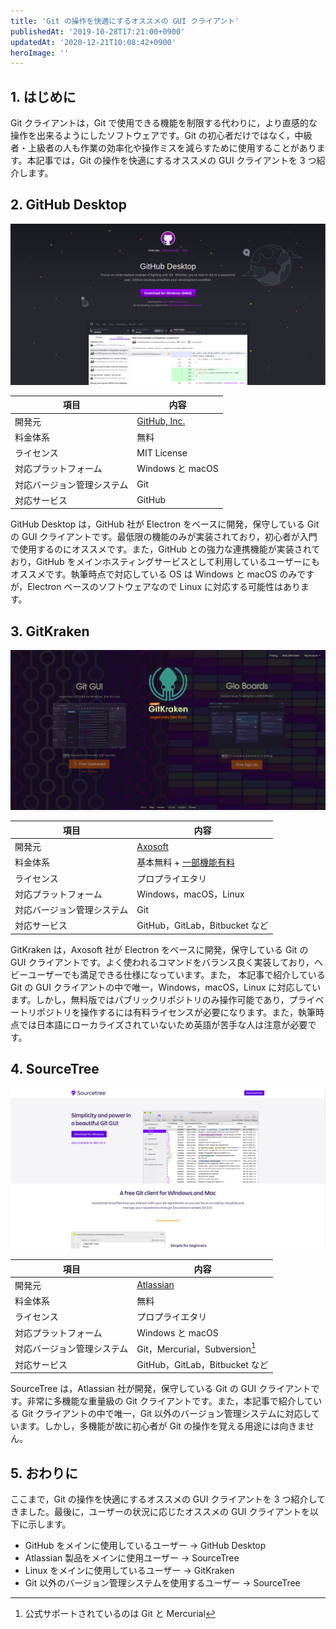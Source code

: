 ```yaml
---
title: 'Git の操作を快適にするオススメの GUI クライアント'
publishedAt: '2019-10-28T17:21:00+0900'
updatedAt: '2020-12-21T10:08:42+0900'
heroImage: ''
---
```


## 1. はじめに

Git クライアントは，Git で使用できる機能を制限する代わりに，より直感的な操作を出来るようにしたソフトウェアです。Git の初心者だけではなく，中級者・上級者の人も作業の効率化や操作ミスを減らすために使用することがあります。本記事では，Git の操作を快適にするオススメの GUI クライアントを 3 つ紹介します。

## 2. GitHub Desktop

[![GitHub Desktop](f0f34eb42ed28c10df53bc495801796b.png)](https://desktop.github.com/)

| 項目                       | 内容                                            |
| -------------------------- | ----------------------------------------------- |
| 開発元                     | [GitHub, Inc.](https://github.co.jp/about.html) |
| 料金体系                   | 無料                                            |
| ライセンス                 | MIT License                                     |
| 対応プラットフォーム       | Windows と macOS                                |
| 対応バージョン管理システム | Git                                             |
| 対応サービス               | GitHub                                          |

GitHub Desktop は，GitHub 社が Electron をベースに開発，保守している Git の GUI クライアントです。最低限の機能のみが実装されており，初心者が入門で使用するのにオススメです。また，GitHub との強力な連携機能が実装されており，GitHub をメインホスティングサービスとして利用しているユーザーにもオススメです。執筆時点で対応している OS は Windows と macOS のみですが，Electron ベースのソフトウェアなので Linux に対応する可能性はあります。

## 3. GitKraken

[![GitKraken](b4a7e1da0ea11e47a5e1ad95393f94a6.png)](https://www.gitkraken.com/git-client)

| 項目                       | 内容                                                                          |
| -------------------------- | ----------------------------------------------------------------------------- |
| 開発元                     | [Axosoft](https://www.axosoft.com/)                                           |
| 料金体系                   | 基本無料 + [一部機能有料](https://www.gitkraken.com/pricing#git-gui-features) |
| ライセンス                 | プロプライエタリ                                                              |
| 対応プラットフォーム       | Windows，macOS，Linux                                                         |
| 対応バージョン管理システム | Git                                                                           |
| 対応サービス               | GitHub，GitLab，Bitbucket など                                                |

GitKraken は，Axosoft 社が Electron をベースに開発，保守している Git の GUI クライアントです。よく使われるコマンドをバランス良く実装しており，ヘビーユーザーでも満足できる仕様になっています。また， 本記事で紹介している Git の GUI クライアントの中で唯一，Windows，macOS，Linux に対応しています。しかし，無料版ではパブリックリポジトリのみ操作可能であり，プライベートリポジトリを操作するには有料ライセンスが必要になります。また，執筆時点では日本語にローカライズされていないため英語が苦手な人は注意が必要です。

## 4. SourceTree

[![SourceTree](87eb7d9892820ce6ec9aed1bf278116c.png)](https://www.sourcetreeapp.com/)

| 項目                       | 内容                                    |
| -------------------------- | --------------------------------------- |
| 開発元                     | [Atlassian](https://www.atlassian.com/) |
| 料金体系                   | 無料                                    |
| ライセンス                 | プロプライエタリ                        |
| 対応プラットフォーム       | Windows と macOS                        |
| 対応バージョン管理システム | Git，Mercurial，Subversion[^1]          |
| 対応サービス               | GitHub，GitLab，Bitbucket など          |

[^1]: 公式サポートされているのは Git と Mercurial

SourceTree は，Atlassian 社が開発，保守している Git の GUI クライアントです。非常に多機能な重量級の Git クライアントです。また，本記事で紹介している Git クライアントの中で唯一，Git 以外のバージョン管理システムに対応しています。しかし，多機能が故に初心者が Git の操作を覚える用途には向きません。

## 5. おわりに

ここまで，Git の操作を快適にするオススメの GUI クライアントを 3 つ紹介してきました。最後に，ユーザーの状況に応じたオススメの GUI クライアントを以下に示します。

- GitHub をメインに使用しているユーザー → GitHub Desktop
- Atlassian 製品をメインに使用ユーザー → SourceTree
- Linux をメインに使用しているユーザー → GitKraken
- Git 以外のバージョン管理システムを使用するユーザー → SourceTree
